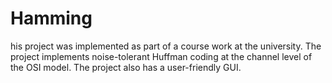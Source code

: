 # Hamming
his project was implemented as part of a course work at the university. 
The project implements noise-tolerant Huffman coding at the channel level of the OSI model. 
The project also has a user-friendly GUI.
